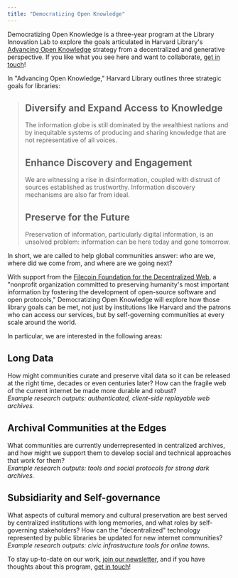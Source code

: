 ```yaml
---
title: "Democratizing Open Knowledge"
---
```


<p>Democratizing Open Knowledge is a three-year program at the Library Innovation Lab to explore the goals articulated in Harvard Library's <a href="https://library.harvard.edu/about/news/2021-03-24/harvard-library-advancing-open-knowledge">Advancing Open Knowledge</a> strategy from a decentralized and generative perspective. If you like what you see here and want to collaborate, <a href="{{ site.baseurl }}/about">get in touch</a>!</p>

<p>In "Advancing Open Knowledge," Harvard Library outlines three strategic goals for libraries:</p>

<blockquote>

  <h2>Diversify and Expand Access to Knowledge</h2>

  <p>The information globe is still dominated by the wealthiest nations and by inequitable systems of producing and sharing knowledge that are not representative of all voices.</p>

  <h2>Enhance Discovery and Engagement</h2>

  <p>We are witnessing a rise in disinformation, coupled with distrust of sources established as trustworthy. Information discovery mechanisms are also far from ideal.</p>
      
  <h2>Preserve for the Future</h2>

  <p>Preservation of information, particularly digital information, is an unsolved problem: information can be here today and gone tomorrow.</p>

</blockquote>

<p>In short, we are called to help global communities answer: who are we, where did we come from, and where are we going next?</p>

<p>With support from the <a href="https://ffdweb.org/">Filecoin Foundation for the Decentralized Web</a>, a "nonprofit organization committed to preserving humanity's most important information by fostering the development of open-source software and open protocols," Democratizing Open Knowledge will explore how those library goals can be met, not just by institutions like Harvard and the patrons who can access our services, but by self-governing communities at every scale around the world.</p>

<p>In particular, we are interested in the following areas:</p>

<h2>Long Data</h2>

<p>How might communities curate and preserve vital data so it can be released at the right time, decades or even centuries later? How can the fragile web of the current internet be made more durable and robust?<br />
  <em>Example research outputs: authenticated, client-side replayable web archives.</em></p>

<h2>Archival Communities at the Edges</h2>

<p>What communities are currently underrepresented in centralized archives, and how might we support them to develop social and technical approaches that work for them?<br />
  <em>Example research outputs: tools and social protocols for strong dark archives.</em></p>

<h2>Subsidiarity and Self-governance</h2>

<p>What aspects of cultural memory and cultural preservation are best served by centralized institutions with long memories, and what roles by self-governing stakeholders? How can the "decentralized" technology represented by public libraries be updated for new internet communities?<br />
  <em>Example research outputs: civic infrastructure tools for online towns.</em></p>

<p>To stay up-to-date on our work, <a href="https://law.us3.list-manage.com/subscribe?u=4290964398813d739f2398db0&id=e097736c6f">join our newsletter</a>, and if you have thoughts about this program, <a href="{{ site.baseurl }}/about">get in touch</a>!</p>
